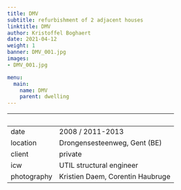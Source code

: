 ```yaml
---
title: DMV
subtitle: refurbishment of 2 adjacent houses
linktitle: DMV
author: Kristoffel Boghaert
date: 2021-04-12
weight: 1
banner: DMV_001.jpg
images:
- DMV_001.jpg

menu:
  main:
    name: DMV
    parent: dwelling
---
```


&nbsp;|&nbsp;
------|------
date  |   2008 / 2011-2013
location	|		Drongensesteenweg, Gent (BE)
client		|		private
icw			|   UTIL structural engineer
photography   |   Kristien Daem, Corentin Haubruge
